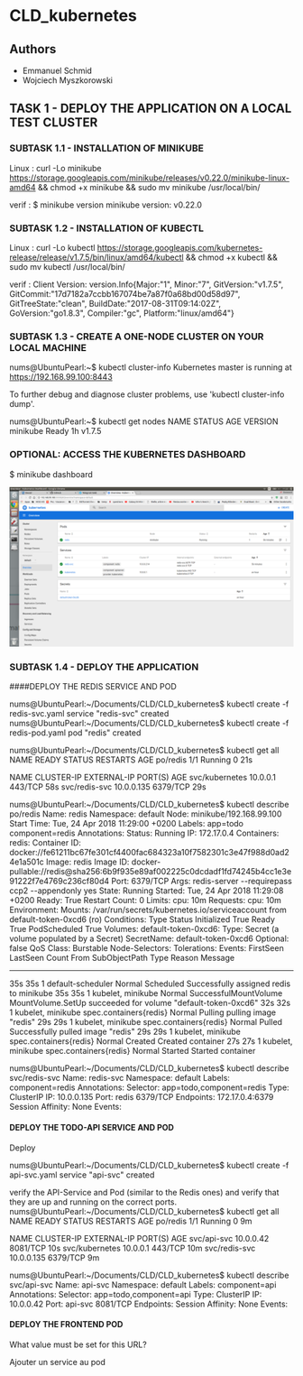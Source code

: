 # CLD_kubernetes
## Authors
 * Emmanuel Schmid
 * Wojciech Myszkorowski

## TASK 1 - DEPLOY THE APPLICATION ON A LOCAL TEST CLUSTER

### SUBTASK 1.1 - INSTALLATION OF MINIKUBE
Linux :
curl -Lo minikube https://storage.googleapis.com/minikube/releases/v0.22.0/minikube-linux-amd64 && chmod +x minikube && sudo mv minikube /usr/local/bin/

verif :
$ minikube version
minikube version: v0.22.0


### SUBTASK 1.2 - INSTALLATION OF KUBECTL
Linux :
curl -Lo kubectl https://storage.googleapis.com/kubernetes-release/release/v1.7.5/bin/linux/amd64/kubectl && chmod +x kubectl && sudo mv kubectl /usr/local/bin/

verif :
Client Version: version.Info{Major:"1", Minor:"7", GitVersion:"v1.7.5", GitCommit:"17d7182a7ccbb167074be7a87f0a68bd00d58d97", GitTreeState:"clean", BuildDate:"2017-08-31T09:14:02Z", GoVersion:"go1.8.3", Compiler:"gc", Platform:"linux/amd64"}

### SUBTASK 1.3 - CREATE A ONE-NODE CLUSTER ON YOUR LOCAL MACHINE

nums@UbuntuPearl:~$ kubectl cluster-info
Kubernetes master is running at https://192.168.99.100:8443

To further debug and diagnose cluster problems, use 'kubectl cluster-info dump'.


nums@UbuntuPearl:~$ kubectl get nodes
NAME       STATUS    AGE       VERSION
minikube   Ready     1h        v1.7.5

### OPTIONAL: ACCESS THE KUBERNETES DASHBOARD

$ minikube dashboard

![alt text](./dashboard.png)


### SUBTASK 1.4 - DEPLOY THE APPLICATION

####DEPLOY THE REDIS SERVICE AND POD

nums@UbuntuPearl:~/Documents/CLD/CLD_kubernetes$ kubectl create -f redis-svc.yaml
service "redis-svc" created
nums@UbuntuPearl:~/Documents/CLD/CLD_kubernetes$ kubectl create -f redis-pod.yaml
pod "redis" created

nums@UbuntuPearl:~/Documents/CLD/CLD_kubernetes$ kubectl get all
NAME       READY     STATUS    RESTARTS   AGE
po/redis   1/1       Running   0          21s

NAME             CLUSTER-IP   EXTERNAL-IP   PORT(S)    AGE
svc/kubernetes   10.0.0.1     <none>        443/TCP    58s
svc/redis-svc    10.0.0.135   <none>        6379/TCP   29s

nums@UbuntuPearl:~/Documents/CLD/CLD_kubernetes$ kubectl describe po/redis
Name:		redis
Namespace:	default
Node:		minikube/192.168.99.100
Start Time:	Tue, 24 Apr 2018 11:29:00 +0200
Labels:		app=todo
		component=redis
Annotations:	<none>
Status:		Running
IP:		172.17.0.4
Containers:
  redis:
    Container ID:	docker://fe61211bc67fe301cf4400fac684323a10f7582301c3e47f988d0ad24e1a501c
    Image:		redis
    Image ID:		docker-pullable://redis@sha256:6b9f935e89af002225c0dcdadf1fd74245b4cc1e3e91222f7e4769c236cf80d4
    Port:		6379/TCP
    Args:
      redis-server
      --requirepass ccp2
      --appendonly yes
    State:		Running
      Started:		Tue, 24 Apr 2018 11:29:08 +0200
    Ready:		True
    Restart Count:	0
    Limits:
      cpu:	10m
    Requests:
      cpu:		10m
    Environment:	<none>
    Mounts:
      /var/run/secrets/kubernetes.io/serviceaccount from default-token-0xcd6 (ro)
Conditions:
  Type		Status
  Initialized 	True 
  Ready 	True 
  PodScheduled 	True 
Volumes:
  default-token-0xcd6:
    Type:	Secret (a volume populated by a Secret)
    SecretName:	default-token-0xcd6
    Optional:	false
QoS Class:	Burstable
Node-Selectors:	<none>
Tolerations:	<none>
Events:
  FirstSeen	LastSeen	Count	From			SubObjectPath		Type		Reason			Message
  ---------	--------	-----	----			-------------		--------	------			-------
  35s		35s		1	default-scheduler				Normal		Scheduled		Successfully assigned redis to minikube
  35s		35s		1	kubelet, minikube				Normal		SuccessfulMountVolume	MountVolume.SetUp succeeded for volume "default-token-0xcd6" 
  32s		32s		1	kubelet, minikube	spec.containers{redis}	Normal		Pulling			pulling image "redis"
  29s		29s		1	kubelet, minikube	spec.containers{redis}	Normal		Pulled			Successfully pulled image "redis"
  29s		29s		1	kubelet, minikube	spec.containers{redis}	Normal		Created			Created container
  27s		27s		1	kubelet, minikube	spec.containers{redis}	Normal		Started			Started container

nums@UbuntuPearl:~/Documents/CLD/CLD_kubernetes$ kubectl describe svc/redis-svc
Name:			redis-svc
Namespace:		default
Labels:			component=redis
Annotations:		<none>
Selector:		app=todo,component=redis
Type:			ClusterIP
IP:			10.0.0.135
Port:			redis	6379/TCP
Endpoints:		172.17.0.4:6379
Session Affinity:	None
Events:			<none>


#### DEPLOY THE TODO-API SERVICE AND POD
Deploy

nums@UbuntuPearl:~/Documents/CLD/CLD_kubernetes$ kubectl create -f api-svc.yaml 
service "api-svc" created


verify the API-Service and Pod (similar to the Redis ones) and verify that they are up and running on the correct ports.
nums@UbuntuPearl:~/Documents/CLD/CLD_kubernetes$ kubectl get all
NAME       READY     STATUS    RESTARTS   AGE
po/redis   1/1       Running   0          9m

NAME             CLUSTER-IP   EXTERNAL-IP   PORT(S)    AGE
svc/api-svc      10.0.0.42    <none>        8081/TCP   10s
svc/kubernetes   10.0.0.1     <none>        443/TCP    10m
svc/redis-svc    10.0.0.135   <none>        6379/TCP   9m

nums@UbuntuPearl:~/Documents/CLD/CLD_kubernetes$ kubectl describe svc/api-svc
Name:			api-svc
Namespace:		default
Labels:			component=api
Annotations:		<none>
Selector:		app=todo,component=api
Type:			ClusterIP
IP:			10.0.0.42
Port:			api-svc	8081/TCP
Endpoints:		<none>
Session Affinity:	None
Events:			<none>

#### DEPLOY THE FRONTEND POD

What value must be set for this URL?

Ajouter un service au pod




























